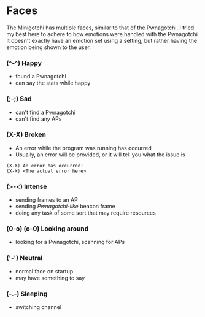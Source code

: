 # Faces

The Minigotchi has multiple faces, similar to that of the Pwnagotchi. I tried my best here to adhere to how emotions were handled with the Pwnagotchi. It doesn't exactly have an emotion set using a setting, but rather having the emotion being shown to the user.

### (^-^) Happy

- found a Pwnagotchi
- can say the stats while happy

### (;-;) Sad

- can't find a Pwnagotchi
- can't find any APs

### (X-X) Broken

- An error while the program was running has occurred
- Usually, an error will be provided, or it will tell you what the issue is

```
(X-X) An error has occurred!
(X-X) <The actual error here>
```

### (>-<) Intense

- sending frames to an AP
- sending *Pwnagotchi-like* beacon frame
- doing any task of some sort that may require resources

### (0-o) (o-0) Looking around

- looking for a Pwnagotchi, scanning for APs

### ('-') Neutral

- normal face on startup
- may have something to say

### (-.-) Sleeping

- switching channel

